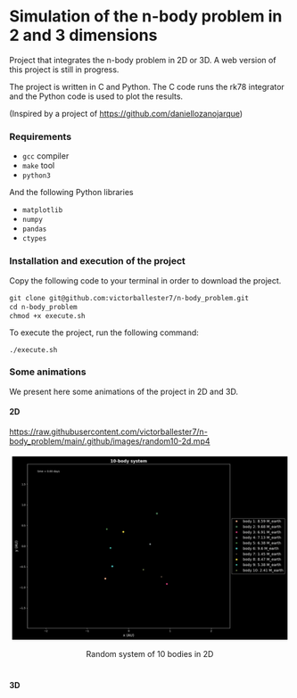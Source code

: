 # Simulation of the n-body problem in 2 and 3 dimensions

Project that integrates the n-body problem in 2D or 3D. A web version of this project is still in progress.

The project is written in C and Python. The C code runs the rk78 integrator and the Python code is used to plot the results.

(Inspired by a project of https://github.com/daniellozanojarque)

### Requirements

- `gcc` compiler
- `make` tool
- `python3`

And the following Python libraries

- `matplotlib`
- `numpy`
- `pandas`
- `ctypes`

### Installation and execution of the project

Copy the following code to your terminal in order to download the project.

```
git clone git@github.com:victorballester7/n-body_problem.git
cd n-body_problem
chmod +x execute.sh
```

To execute the project, run the following command:

```
./execute.sh
```

### Some animations

We present here some animations of the project in 2D and 3D.

#### 2D

https://raw.githubusercontent.com/victorballester7/n-body_problem/main/.github/images/random10-2d.mp4

<div style="display: flex;" align="center">
  <div style="flex: 45%; padding: 5px;">
    <img src="../animation/random10-2d.gif" alt="Image 1">
    <p>Random system of 10 bodies in 2D</p>
  </div>
  <!-- <div style="flex: 45%; padding: 5px;">
    <video width="100%" controls>
      <source src="../animation/solar_system2d.mp4" type="video/mp4">
      Your browser does not support the video tag.
    </video>
    <p>Solar system</p>
  </div> -->
</div>

#### 3D

<!-- <div style="display: flex;" align="center">
  <div style="flex: 45%; padding: 5px;">
    <video width="100%" controls>
      <source src="video_filename.mp4" type="video/mp4">
      Your browser does not support the video tag.
    </video>
    <p>Random system of 20 bodies in 3D</p>
  </div>
  <div style="flex: 45%; padding: 5px;">
    <video width="100%" controls>
      <source src="video_filename_2.mp4" type="video/mp4">
      Your browser does not support the video tag.
    </video>
    <p>Rocky planets of the Solar System</p>
  </div>
</div> -->
